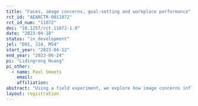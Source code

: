 ```yaml
---
title: "Faces, image concerns, goal-setting and workplace performance"
rct_id: "AEARCTR-0011072"
rct_id_num: "11072"
doi: "10.1257/rct.11072-1.0"
date: "2023-04-10"
status: "in_development"
jel: "D91, J24, M54"
start_year: "2023-04-12"
end_year: "2023-06-24"
pi: "Lidingrong Huang"
pi_other:
  - name: Paul Smeets
    email: 
    affiliation: 
abstract: "Using a field experiment, we explore how image concerns influence workplace goal-setting (i.e. employee ambition) and subsequent employee productivity. The industry partner is a debt-collection firm with a workforce of agents working on debt repayment. "
layout: registration
---
```


